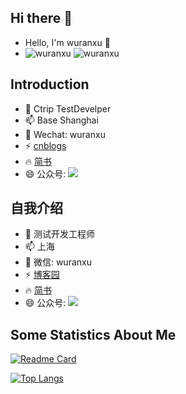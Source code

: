 ## Hi there 👋


- Hello, I'm wuranxu 👋
- ![wuranxu](https://komarev.com/ghpvc/?username=wuranxu) ![wuranxu](https://visitor-badge.glitch.me/badge?page_id=wuranxu.profile)

## Introduction 

- 🔭 Ctrip TestDevelper
- 📫 Base Shanghai
- 💬 Wechat: wuranxu
- ⚡ [cnblogs](https://www.cnblogs.com/we8fans/)
- 🔥 [简书](https://www.jianshu.com/u/6a6dc9fd898d)
- 😄 公众号: ![](https://gitee.com/woodywrx/picture/raw/master/2021-8-7/1628267097936-qrcode_for_gh_554fe7a74955_258.jpg)

## 自我介绍

- 🔭 测试开发工程师
- 📫 上海
- 💬 微信: wuranxu
- ⚡ [博客园](https://www.cnblogs.com/we8fans/)
- 🔥 [简书](https://www.jianshu.com/u/6a6dc9fd898d)
- 😄 公众号: ![](https://gitee.com/woodywrx/picture/raw/master/2021-8-7/1628267097936-qrcode_for_gh_554fe7a74955_258.jpg)

## Some Statistics About Me

[![Readme Card](https://github-readme-stats.vercel.app/api?username=wuranxu&show_icons=true&title_color=ffffff&icon_color=bb2acf&text_color=daf7dc&bg_color=151515)](https://github.com/anuraghazra/github-readme-stats)

[![Top Langs](https://github-readme-stats.vercel.app/api/top-langs/?username=wuranxu&layout=compact&exclude_repo=wuranxu.github.io&title_color=ffffff&icon_color=bb2acf&text_color=daf7dc&bg_color=151515)](https://github.com/anuraghazra/github-readme-stats)

